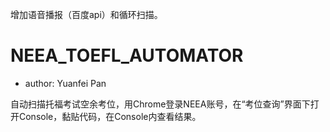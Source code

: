 增加语音播报（百度api）和循环扫描。

# NEEA_TOEFL_AUTOMATOR

- author: Yuanfei Pan

自动扫描托福考试空余考位，用Chrome登录NEEA账号，在“考位查询”界面下打开Console，黏贴代码，在Console内查看结果。
